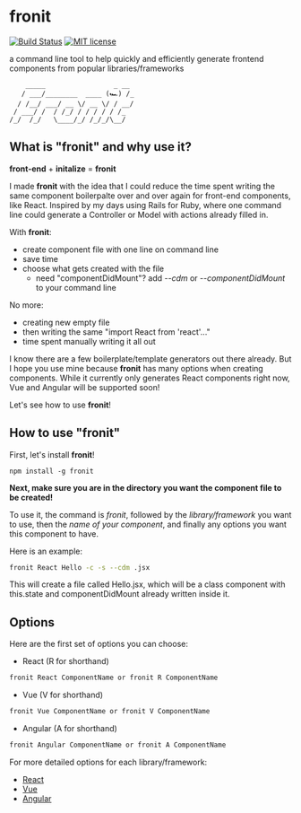 # fronit

[![Build Status](https://travis-ci.org/orenJim/fronit.svg?branch=master)](https://travis-ci.org/orenJim/fronit)
[![MIT license](http://img.shields.io/badge/license-MIT-brightgreen.svg)](http://opensource.org/licenses/MIT)

a command line tool to help quickly and efficiently generate frontend components from popular libraries/frameworks
<!-- [![Coverage Status](https://coveralls.io/repos/github/orenJim/fronit/badge.svg?branch=master)](https://coveralls.io/github/orenJim/fronit?branch=master) -->

        _____                 _ __ 
       / ___/________  ____ (🏎️) /_
      / /__/ ___/ __ \/ __ \/ / __/
     / ___/ /  / /_/ / / / / / /_  
    /_/  /_/   \____/_/ /_/_/\__/  
                              
## What is "fronit" and why use it?
**front-end** + **initalize** = **fronit**

I made **fronit** with the idea that I could reduce the time spent writing the same component boilerpalte over and over again for front-end components, like React. Inspired by my days using Rails for Ruby, where one command line could generate a Controller or Model with actions already filled in.

With **fronit**:
* create component file with one line on command line
* save time
* choose what gets created with the file
  * need "componentDidMount"? add *--cdm* or *--componentDidMount* to your command line

No more:
* creating new empty file
* then writing the same "import React from 'react'..."
* time spent manually writing it all out

I know there are a few boilerplate/template generators out there already. But I hope you use mine because **fronit** has many options when creating components. While it currently only generates React components right now, Vue and Angular will be supported soon!

Let's see how to use **fronit**!

## How to use "fronit"
First, let's install **fronit**!

```shell
npm install -g fronit
```

**Next, make sure you are in the directory you want the component file to be created!**

To use it, the command is *fronit*, followed by the *library/framework* you want to use, then the *name of your component*, and finally any options you want this component to have.

Here is an example:

```sh
fronit React Hello -c -s --cdm .jsx
```

This will create a file called Hello.jsx, which will be a class component with this.state and componentDidMount already written inside it.

## Options
Here are the first set of options you can choose:
* React (R for shorthand)
```sh
fronit React ComponentName or fronit R ComponentName
```
* Vue (V for shorthand)
```sh
fronit Vue ComponentName or fronit V ComponentName
```
* Angular (A for shorthand)
```sh
fronit Angular ComponentName or fronit A ComponentName
```

For more detailed options for each library/framework:
* [React](react.md)
* [Vue](vue.md)
* [Angular](angular.md)
